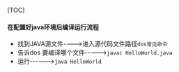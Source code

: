 [TOC]

#### 在配置好java环境后编译运行流程

- 找到JAVA源文件---->进入源代码文件路径`dos常见命令`
- 告诉dos 要编译哪个文件----->`javac HelloWorld.java`
- 运行------>`java HelloWorld`



